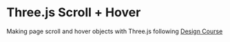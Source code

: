 # Three.js Scroll + Hover
Making page scroll and hover objects with Three.js following [Design Course](https://www.youtube.com/user/DesignCourse)
